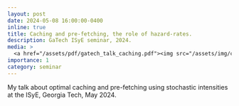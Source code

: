 ```yaml
---
layout: post
date: 2024-05-08 16:00:00-0400
inline: true
title: Caching and pre-fetching, the role of hazard-rates.
description: GaTech ISyE seminar, 2024.
media: >
  <a href="/assets/pdf/gatech_talk_caching.pdf"><img src="/assets/img/caching_hazard_rates.png" width="200"/></a>
importance: 1
category: seminar
---
```


My talk about optimal caching and pre-fetching using stochastic intensities at the ISyE, Georgia Tech, May 2024. 